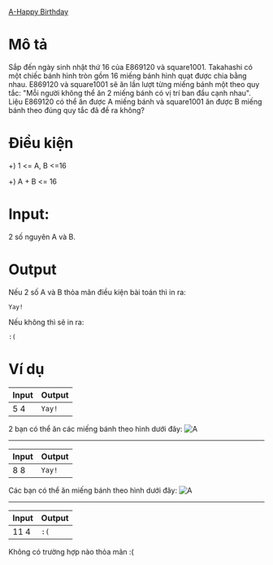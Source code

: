 [A-Happy Birthday](https://atcoder.jp/contests/ABC100/tasks/abc100_a)

# Mô tả
Sắp đến ngày sinh nhật thứ 16 của E869120 và square1001. 
Takahashi có một chiếc bánh hình tròn gồm 16 miếng bánh hình quạt được chia bằng nhau. 
E869120 và square1001 sẽ ăn lần lượt từng miếng bánh một theo quy tắc: "Mỗi người không thể ăn 2 miếng bánh có vị trí ban đầu cạnh nhau". 
Liệu E869120 có thể ăn được A miếng bánh và square1001 ăn được B miếng bánh theo đúng quy tắc đã đề ra không?

# Điều kiện 
+) 1 <= A, B <=16

+) A + B <= 16

# Input:
2 số nguyên A và B.

# Output
Nếu 2 số A và B thỏa mãn điều kiện bài toán thì in ra:

`Yay!`

Nếu không thì sẽ in ra:

`:(`

# Ví dụ
| Input | Output |
| ----- | ----- |
| 5 4 | `Yay!` |

2 bạn có thể ăn các miếng bánh theo hình dưới đây:
![A](https://img.atcoder.jp/abc100/e87fa456a900ac9ae36671ae8bd5eeea.png)

------------------
| Input | Output |
| ----- | ----- |
| 8 8 | `Yay!` |

Các bạn có thể ăn miếng bánh theo hình dưới đây:
![A](https://img.atcoder.jp/abc100/a7989ac033e6ba86e14078864c20d9c5.png)

-----------------
| Input | Output |
| ----- | ----- |
| 11 4 | `:(` |

Không có trường hợp nào thỏa mãn :(

